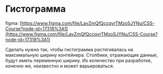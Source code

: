 # Гистограмма

figma: [https://www.figma.com/file/LavZmQfQccqyrTMzoSJYNu/CSS-Course?node-id=17318%3A1](https://www.figma.com/file/LavZmQfQccqyrTMzoSJYNu/CSS-Course?node-id=17318%3A1)

Сделать нужно так, чтобы гистограмма растягивалась на максимальную ширину контейнера. Столбики, отражающие данные, будут иметь переменную ширину. Их количество при разработке, конечно же, неизвестно и может варьироваться.
